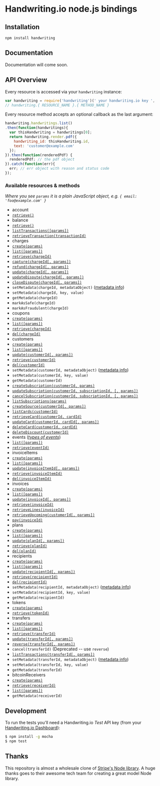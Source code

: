# Handwriting.io node.js bindings

## Installation

`npm install handwriting`

## Documentation

Documentation will come soon.

## API Overview

Every resource is accessed via your `handwriting` instance:

```js
var handwriting = require('handwriting')(' your handwriting.io key ', ' your handwriting.io secret ');
// handwriting.{ RESOURCE_NAME }.{ METHOD_NAME }
```

Every resource method accepts an optional callback as the last argument:

```js
handwriting.handwritings.list()
.then(function(handwritings){
  var thisHandwriting = handwritings[0];
  return handwriting.render.pdf({
    handwriting_id: thisHandwriting.id,
    text: 'customer@example.com'
  });
}).then(function(renderedPdf) {
  renderedPdf; // the pdf object
}).catch(function(err){
  err; // err object with reason and status code
});
```

### Available resources & methods

*Where you see `params` it is a plain JavaScript object, e.g. `{ email: 'foo@example.com' }`*

 * account
  * [`retrieve()`](https://stripe.com/docs/api/node#retrieve_account)
 * balance
  * [`retrieve()`](https://stripe.com/docs/api/node#retrieve_balance)
  * [`listTransactions([params])`](https://stripe.com/docs/api/node#balance_history)
  * [`retrieveTransaction(transactionId)`](https://stripe.com/docs/api/node#retrieve_balance_transaction)
 * charges
  * [`create(params)`](https://stripe.com/docs/api/node#create_charge)
  * [`list([params])`](https://stripe.com/docs/api/node#list_charges)
  * [`retrieve(chargeId)`](https://stripe.com/docs/api/node#retrieve_charge)
  * [`capture(chargeId[, params])`](https://stripe.com/docs/api/node#charge_capture)
  * [`refund(chargeId[, params])`](https://stripe.com/docs/api/node#create_refund)
  * [`update(chargeId[, params])`](https://stripe.com/docs/api/node#update_charge)
  * [`updateDispute(chargeId[, params])`](https://stripe.com/docs/api/node#update_dispute)
  * [`closeDispute(chargeId[, params])`](https://stripe.com/docs/api/node#close_dispute)
  * `setMetadata(chargeId, metadataObject)` ([metadata info](https://stripe.com/docs/api/node#metadata))
  * `setMetadata(chargeId, key, value)`
  * `getMetadata(chargeId)`
  * `markAsSafe(chargeId)`
  * `markAsFraudulent(chargeId)`
 * coupons
  * [`create(params)`](https://stripe.com/docs/api/node#create_coupon)
  * [`list([params])`](https://stripe.com/docs/api/node#list_coupons)
  * [`retrieve(chargeId)`](https://stripe.com/docs/api/node#retrieve_coupon)
  * [`del(chargeId)`](https://stripe.com/docs/api/node#delete_coupon)
 * customers
  * [`create(params)`](https://stripe.com/docs/api/node#create_customer)
  * [`list([params])`](https://stripe.com/docs/api/node#list_customers)
  * [`update(customerId[, params])`](https://stripe.com/docs/api/node#update_customer)
  * [`retrieve(customerId)`](https://stripe.com/docs/api/node#retrieve_customer)
  * [`del(customerId)`](https://stripe.com/docs/api/node#delete_customer)
  * `setMetadata(customerId, metadataObject)` ([metadata info](https://stripe.com/docs/api/node#metadata))
  * `setMetadata(customerId, key, value)`
  * `getMetadata(customerId)`
  * [`createSubscription(customerId, params)`](https://stripe.com/docs/api/node#create_subscription)
  * [`updateSubscription(customerId, subscriptionId, [, params])`](https://stripe.com/docs/api/node#update_subscription)
  * [`cancelSubscription(customerId, subscriptionId, [, params])`](https://stripe.com/docs/api/node#cancel_subscription)
  * [`listSubscriptions(params)`](https://stripe.com/docs/api/node#list_subscriptions)
  * [`createSource(customerId[, params])`](https://stripe.com/docs/api/node#create_card)
  * [`listCards(customerId)`](https://stripe.com/docs/api/node#list_cards)
  * [`retrieveCard(customerId, cardId)`](https://stripe.com/docs/api/node#retrieve_card)
  * [`updateCard(customerId, cardId[, params])`](https://stripe.com/docs/api/node#update_card)
  * [`deleteCard(customerId, cardId)`](https://stripe.com/docs/api/node#delete_card)
  * [`deleteDiscount(customerId)`](https://stripe.com/docs/api/node#delete_discount)
 * events (*[types of events](https://stripe.com/docs/api/node#event_types)*)
  * [`list([params])`](https://stripe.com/docs/api/node#list_events)
  * [`retrieve(eventId)`](https://stripe.com/docs/api/node#retrieve_event)
 * invoiceItems
  * [`create(params)`](https://stripe.com/docs/api/node#create_invoiceitem)
  * [`list([params])`](https://stripe.com/docs/api/node#list_invoiceitems)
  * [`update(invoiceItemId[, params])`](https://stripe.com/docs/api/node#update_invoiceitem)
  * [`retrieve(invoiceItemId)`](https://stripe.com/docs/api/node#retrieve_invoiceitem)
  * [`del(invoiceItemId)`](https://stripe.com/docs/api/node#delete_invoiceitem)
 * invoices
  * [`create(params)`](https://stripe.com/docs/api/node#create_invoice)
  * [`list([params])`](https://stripe.com/docs/api/node#list_customer_invoices)
  * [`update(invoiceId[, params])`](https://stripe.com/docs/api/node#update_invoice)
  * [`retrieve(invoiceId)`](https://stripe.com/docs/api/node#retrieve_invoice)
  * [`retrieveLines(invoiceId)`](https://stripe.com/docs/api/node#invoice_lines)
  * [`retrieveUpcoming(customerId[, params])`](https://stripe.com/docs/api/node#retrieve_customer_invoice)
  * [`pay(invoiceId)`](https://stripe.com/docs/api/node#pay_invoice)
 * plans
  * [`create(params)`](https://stripe.com/docs/api/node#create_plan)
  * [`list([params])`](https://stripe.com/docs/api/node#list_plans)
  * [`update(planId[, params])`](https://stripe.com/docs/api/node#update_plan)
  * [`retrieve(planId)`](https://stripe.com/docs/api/node#retrieve_plan)
  * [`del(planId)`](https://stripe.com/docs/api/node#delete_plan)
 * recipients
  * [`create(params)`](https://stripe.com/docs/api/node#create_recipient)
  * [`list([params])`](https://stripe.com/docs/api/node#list_recipients)
  * [`update(recipientId[, params])`](https://stripe.com/docs/api/node#update_recipient)
  * [`retrieve(recipientId)`](https://stripe.com/docs/api/node#retrieve_recipient)
  * [`del(recipientId)`](https://stripe.com/docs/api/node#delete_recipient)
  * `setMetadata(recipientId, metadataObject)` ([metadata info](https://stripe.com/docs/api/node#metadata))
  * `setMetadata(recipientId, key, value)`
  * `getMetadata(recipientId)`
 * tokens
  * [`create(params)`](https://stripe.com/docs/api/node#create_card_token)
  * [`retrieve(tokenId)`](https://stripe.com/docs/api/node#retrieve_token)
 * transfers
  * [`create(params)`](https://stripe.com/docs/api/node#create_transfer)
  * [`list([params])`](https://stripe.com/docs/api/node#list_transfers)
  * [`retrieve(transferId)`](https://stripe.com/docs/api/node#retrieve_transfer)
  * [`update(transferId[, params])`](https://stripe.com/docs/api/node#update_transfer)
  * [`reverse(transferId[, params])`](https://stripe.com/docs/api/node#create_transfer_reversal)
  * `cancel(transferId)` (Deprecated -- use `reverse`)
  * [`listTransactions(transferId[, params])`](https://stripe.com/docs/api/curl#list_transfers)
  * `setMetadata(transferId, metadataObject)` ([metadata info](https://stripe.com/docs/api/node#metadata))
  * `setMetadata(transferId, key, value)`
  * `getMetadata(transferId)`
 * bitcoinReceivers
  * [`create(params)`](https://stripe.com/docs/api/node#create_bitcoin_receiver)
  * [`retrieve(receiverId)`](https://stripe.com/docs/api/node#retrieve_bitcoin_receiver)
  * [`list([params])`](https://stripe.com/docs/api/node#list_bitcoin_receivers)
  * `getMetadata(receiverId)`


## Development

To run the tests you'll need a Handwriting.io *Test* API key (from your [Handwriting.io Dashboard](https://handwriting.io/account)):

```bash
$ npm install -g mocha
$ npm test
```

## Thanks

This repository is almost a wholesale clone of [Stripe's Node library](https://github.com/stripe/stripe-node). A huge thanks goes to their awesome tech team for creating a great model Node library.
